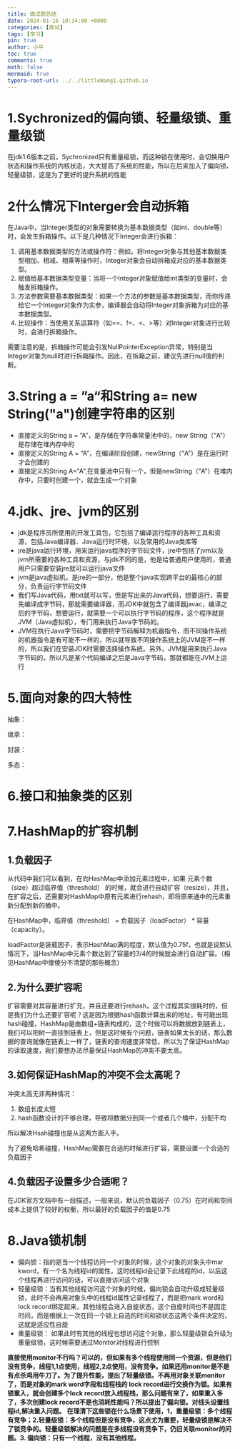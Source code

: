 ```yaml
---
title: 面试题总结
date: 2024-01-16 10:34:00 +0800
categories: [面试]
tags: [学习]
pin: true
author: 小牛
toc: true
comments: true
math: false
mermaid: true
typora-root-url: ../../littleWang1.github.io
---
```


# 1.Sychronized的偏向锁、轻量级锁、重量级锁



在jdk1.6版本之前，Sychronized只有重量级锁，而这种锁在使用时，会切换用户状态和操作系统的内核状态，大大提高了系统的性能，所以在后来加入了偏向锁、轻量级锁，这是为了更好的提升系统的性能

# 2什么情况下Interger会自动拆箱

在Java中，当Integer类型的对象需要转换为基本数据类型（如int、double等）时，会发生拆箱操作。以下是几种情况下Integer会进行拆箱：

1. 调用基本数据类型的方法或操作符：例如，将Integer对象与其他基本数据类型相加、相减、相乘等操作时，Integer对象会自动拆箱成对应的基本数据类型。
2. 赋值给基本数据类型变量：当将一个Integer对象赋值给int类型的变量时，会触发拆箱操作。
3. 方法参数需要基本数据类型：如果一个方法的参数是基本数据类型，而你传递给它一个Integer对象作为实参，编译器会自动将Integer对象拆箱为对应的基本数据类型。
4. 比较操作：当使用关系运算符（如==、!=、<、>等）对Integer对象进行比较时，会进行拆箱操作。

需要注意的是，拆箱操作可能会引发NullPointerException异常，特别是当Integer对象为null时进行拆箱操作。因此，在拆箱之前，建议先进行null值的判断。

# 3.String a = ”a“和String a= new String("a")创建字符串的区别

- 直接定义的String a = ”A”，是存储在字符串常量池中的，new String（“A”）是存储在堆内存中的
- 直接定义的String A = “A”，在编译阶段创建，newString（“A”）是在运行时才会创建的
- 直接定义的String A="A",在变量池中只有一个，但是newString（“A”）在堆内存中，只要时创建一个，就会生成一个对象

# 4.jdk、jre、jvm的区别

- jdk是程序员所使用的开发工具包，它包括了编译运行程序的各种工具和资源，包括Java编译器、Java运行时环境，以及常用的Java类库等
- jre是java运行环境，用来运行java程序的字节码文件，jre中包括了jvm以及jvm所需要的各种工具和资源，与jdk不同的是，他是给普通用户使用的，普通用户只需要安装jre就可以运行java文件
- jvm是java虚拟机，是jre的一部分，他是整个java实现跨平台的最核心的部分，负责运行字节码文件
- 我们写Java代码，⽤txt就可以写，但是写出来的Java代码，想要运⾏，需要先编译成字节码，那就需要编译器，⽽JDK中就包含了编译器javac，编译之后的字节码，想要运⾏，就需要⼀个可以执⾏字节码的程序，这个程序就是JVM（Java虚拟机），专⻔⽤来执⾏Java字节码的。
- JVM在执⾏Java字节码时，需要把字节码解释为机器指令，⽽不同操作系统的机器指令是有可能不⼀样的，所以就导致不同操作系统上的JVM是不⼀样的，所以我们在安装JDK时需要选择操作系统。另外，JVM是⽤来执⾏Java字节码的，所以凡是某个代码编译之后是Java字节码，那就都能在JVM上运⾏

# 5.面向对象的四大特性

抽象：

继承：

封装：

多态：

# 6.接口和抽象类的区别



# 7.HashMap的扩容机制

## 1.负载因子

从代码中我们可以看到，在向HashMap中添加元素过程中，如果 元素个数（size）超过临界值（threshold） 的时候，就会进行自动扩容（resize），并且，在扩容之后，还需要对HashMap中原有元素进行rehash，即将原来通中的元素重新分配到新的桶中。

在HashMap中，临界值（threshold） = 负载因子（loadFactor） * 容量（capacity）。

loadFactor是装载因子，表示HashMap满的程度，默认值为0.75f，也就是说默认情况下，当HashMap中元素个数达到了容量的3/4的时候就会进行自动扩容。（相见HashMap中傻傻分不清楚的那些概念）

## 2.为什么要扩容呢

扩容需要对其容量进行扩充，并且还要进行rehash，这个过程其实很耗时的，但是我们为什么还要扩容呢？这是因为根据hash函数计算出来的地址，有可能出现hash碰撞，HashMap是由数组+链表构成的，这个时候可以将数据放到链表上，我们可以把树一直挂到链表上，但是这时候有个问题，链表如果太长的话，那么数据的查询就像在链表上一样了，链表的查询速度非常低，所以为了保证HashMap的读取速度，我们要想办法尽量保证HashMap的冲突不要太高。

## 3.如何保证HashMap的冲突不会太高呢？

冲突太高无非两种情况：

1. 数组长度太短
2. hash函数设计的不够合理，导致将数据分到同一个或者几个桶中，分配不均

所以解决Hsah碰撞也是从这两方面入手。

为了避免哈希碰撞，HashMap需要在合适的时候进行扩容，需要设置一个合适的负载因子

## 4.负载因子设置多少合适呢？

在JDK官方文档中有一段描述，一般来说，默认的负载因子（0.75）在时间和空间成本上提供了较好的权衡，所以最好的负载因子的值是0.75

# 8.Java锁机制

- 偏向锁：指的是当一个线程访问一个对象的时候，这个对象的对象头中mar kword，有一个名为线程id的属性，这时线程id会记录下此线程的id，以后这个线程再进行访问的话，可以直接访问这个对象
- 轻量级锁：当有其他线程访问这个对象的时候，偏向锁会自动升级成轻量级锁，此时不会再用对象头中的线程id属性记录线程了，而是把mark word和lock record绑定起来，其他线程会进入自旋状态，这个自旋时间也不是固定时间，而是根据上一次在同一个锁上自选的时间和锁状态这两个条件决定的，这就是适应性自旋
- 重量级锁： 如果此时有其他的线程也想访问这个对象，那么轻量级锁会升级为重量级锁，这时候需要通过Monitor对线程进行控制

**直接使用monitor不行吗？可以的，但如果有多个线程使用同一个资源，但是他们没有竞争，线程1,1点使用，线程2,2点使用，没有竞争。如果还用monitor是不是有点杀鸡用牛刀了。为了提升性能，提出了轻量级锁。不再用对象关联monitor了，而是对象的mark word字段和线程栈的 lock record进行交换作为锁。如果有锁重入，就会创建多个lock record放入线程栈，那么问题有来了，如果重入多了，多次创建lock record不是也消耗性能吗？所以提出了偏向锁。对线头设置线程id,解决重入问题。**
**在理清下这些锁在什么场景下使用，1，重量级锁：多个线程有竞争；2.轻量级锁：多个线程但是没有竞争，这点尤为重要，轻量级锁是解决不了锁竞争的。轻量级锁解决的问题是在多线程没有竞争下，仍旧关联monitor的问题。3. 偏向锁：只有一个线程，没有其他线程。**
